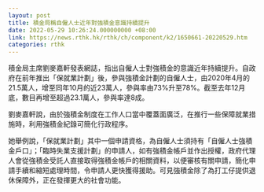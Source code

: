 ```yaml
---
layout: post
title: 積金局稱自僱人士近年對強積金意識持續提升
date: 2022-05-29 10:26:24.000000000 +08:00
link: https://news.rthk.hk/rthk/ch/component/k2/1650661-20220529.htm
categories: rthk
---
```


積金局主席劉麥嘉軒發表網誌，指出自僱人士對強積金的意識近年持續提升。自政府在前年推出「保就業計劃」後，參與強積金計劃的自僱人士，由2020年4月的21.5萬人，增至同年10月的近23萬人，參與率由73%升至78%。截至去年12月底，數目再增至超過23.1萬人，參與率達8成。

劉麥嘉軒說，由於強積金制度在工作人口當中覆蓋面廣泛，在推行一些保障就業措施時，利用強積金紀錄可簡化行政程序。

她舉例說，「保就業計劃」其中一個申請資格，為自僱人士須持有「自僱人士強積金戶口」；「臨時失業支援計劃」的申請人，如有強積金帳戶並作出授權，政府代理人會從強積金受託人直接取得強積金帳戶的相關資料，以便審核有關申請，簡化申請手續和縮短處理時間，令申請人更快獲得援助。可見強積金除了為打工仔提供退休保障外，正在發揮更大的社會功能。
